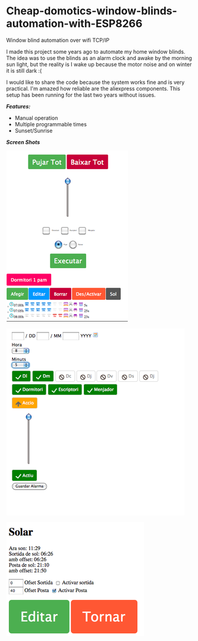 # Cheap-domotics-window-blinds-automation-with-ESP8266
Window blind automation over wifi TCP/IP

I made this project some years ago to automate my home window blinds. The idea was to use the blinds as an alarm clock and awake by the morning sun light, but the reality is I wake up because the motor noise and on winter it is still dark :(

I would like to share the code because the system works fine and is very practical. I'm amazed how reliable are the aliexpress components. This setup has been running for the last two years without issues.

***Features:***
- Manual operation
- Multiple programmable times
- Sunset/Sunrise

***Screen Shots***

![Main screeen](https://raw.githubusercontent.com/lobernat/Cheap-domotics-window-blinds-automation-with-ESP8266/master/screenshots/main.png)

![Main screeen](https://raw.githubusercontent.com/lobernat/Cheap-domotics-window-blinds-automation-with-ESP8266/master/screenshots/scheduler.png)

![Main screeen](https://raw.githubusercontent.com/lobernat/Cheap-domotics-window-blinds-automation-with-ESP8266/master/screenshots/solar.png)
